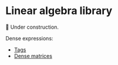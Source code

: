 # Linear algebra library

:construction: Under construction.

Dense expressions:

* [Tags](tags.md)
* [Dense matrices](dense_matrices.md)
